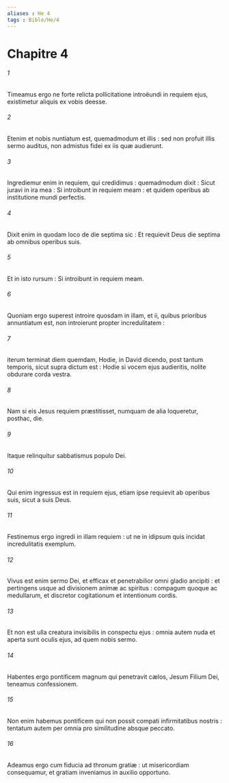```yaml
---
aliases : He 4
tags : Bible/He/4
---
```


# Chapitre 4

###### 1
Timeamus ergo ne forte relicta pollicitatione introëundi in requiem ejus, existimetur aliquis ex vobis deesse.
###### 2
Etenim et nobis nuntiatum est, quemadmodum et illis : sed non profuit illis sermo auditus, non admistus fidei ex iis quæ audierunt.
###### 3
Ingrediemur enim in requiem, qui credidimus : quemadmodum dixit : Sicut juravi in ira mea : Si introibunt in requiem meam : et quidem operibus ab institutione mundi perfectis.
###### 4
Dixit enim in quodam loco de die septima sic : Et requievit Deus die septima ab omnibus operibus suis.
###### 5
Et in isto rursum : Si introibunt in requiem meam.
###### 6
Quoniam ergo superest introire quosdam in illam, et ii, quibus prioribus annuntiatum est, non introierunt propter incredulitatem :
###### 7
iterum terminat diem quemdam, Hodie, in David dicendo, post tantum temporis, sicut supra dictum est : Hodie si vocem ejus audieritis, nolite obdurare corda vestra.
###### 8
Nam si eis Jesus requiem præstitisset, numquam de alia loqueretur, posthac, die.
###### 9
Itaque relinquitur sabbatismus populo Dei.
###### 10
Qui enim ingressus est in requiem ejus, etiam ipse requievit ab operibus suis, sicut a suis Deus.
###### 11
Festinemus ergo ingredi in illam requiem : ut ne in idipsum quis incidat incredulitatis exemplum.
###### 12
Vivus est enim sermo Dei, et efficax et penetrabilior omni gladio ancipiti : et pertingens usque ad divisionem animæ ac spiritus : compagum quoque ac medullarum, et discretor cogitationum et intentionum cordis.
###### 13
Et non est ulla creatura invisibilis in conspectu ejus : omnia autem nuda et aperta sunt oculis ejus, ad quem nobis sermo.
###### 14
Habentes ergo pontificem magnum qui penetravit cælos, Jesum Filium Dei, teneamus confessionem.
###### 15
Non enim habemus pontificem qui non possit compati infirmitatibus nostris : tentatum autem per omnia pro similitudine absque peccato.
###### 16
Adeamus ergo cum fiducia ad thronum gratiæ : ut misericordiam consequamur, et gratiam inveniamus in auxilio opportuno.
